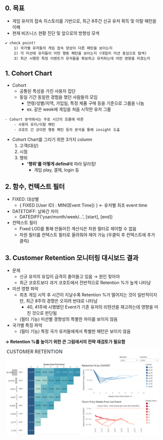 ## 0. 목표
- 게임 유저의 접속 히스토리를 기반으로, 최근 8주간 신규 유저 획득 및 이탈 패턴을 이해
- 현재 비즈니스 현황 진단 및 앞으로의 방향성 모색
```
✔ check point!
	1) 국가별 유저들의 게임 접속 양상이 다른 패턴을 보이는지
	2) 각 미션에 유저들이 어떤 행동 패턴을 보이는지 (데일리 미션 중심으로 탐색)
	3) 최근 시행한 특정 이벤트가 유저들을 확보하고 유치하는데 어떤 영향을 미쳤는지
```

## 1. Cohort Chart
- Cohort
	- 공통된 특성을 가진 사용자 집단
	- 동일 기간 동일한 경험을 했던 사람들의 모임
		- 연령/성별/지역, 가입일, 특정 제품 구매 등을 기준으로 그룹을 나눔
		- ex. 같은 week에 게임을 처음 시작한 유저 그룹
```
- Cohort 분석에서는 주로 시간의 흐름에 따른
	- 사용자 유지/이탈 패턴
	- 코호트 간 상이한 행동 패턴 등의 분석을 통해 insight 도출
```
- Cohort Chart를 그리기 위한 3가지 column 	
	1. 고객(대상)
	2. 시점
	3. 행위
		- **'행위'를 어떻게 defind**에 따라 달라짐!
			- 게임 play, 결제, login 등

## 2. 함수, 컨텍스트 필터
- FIXED: 대상별
	- { FIXED [User ID] : MIN([Event Time]) }   ← 유저별 최초 event time
- DATETDIFF: 날짜간 차이
	- DATEDIFF('ysar/month/week/...', [start], [end])
- 컨텍스트 필터
	- Fixed LOD를 통해 만들어진 계산식은 차원 필터로 제어할 수 없음
	- 차원 필터를 컨텍스트 필터로 올려줘야 제어 가능  (우클릭 후 컨텍스트에 추가 클릭)

## 3. Customer Retention 모니터링 대시보드 결과
- 문제
	- 신규 유저의 유입이 급격히 줄어들고 있음 → 원인 찾아야
	- 최근 코호트보다 과거 코호트에서 전반적으로 Retention %가 높게 나타남
- 미션 영향 파악
	- 최초 게임 시작 후 시간이 지날수록 Retention %가 떨어지는 것이 일반적이지만, 최근 8주의 경향은 오히려 반대로 나타남
		- 40, 41주에 시행됐던 Event가 기존 유저의 리텐션을 재고하는데 영향을 미친 것으로 판단됨
	- (필터 기능) 미션별 경향성의 특별한 차이를 보이지 않음
- 국가별 특징 파악
	- (필터 기능) 특정 국가 유저들에게서 특별한 패턴은 보이지 않음  

**→ Retention %를 높이기 위한 큰 그림에서의 전략 재검토가 필요함**

<img src="./image/customer_retention1.PNG" width="600">
